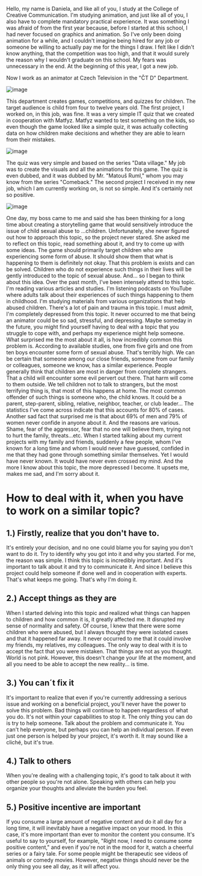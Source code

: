 Hello, my name is Daniela, and like all of you, I study at the College of Creative Communication. I'm studying animation, and just like all of you, I also have to complete mandatory practical experience. It was something I was afraid of from the first year because, before I started at this school, I had never focused on graphics and animation. So I've only been doing animation for a while, and I couldn't imagine being hired for any job or someone be willing to actually pay me for the things I draw.
I felt like I didn't know anything, that the competition was too high, and that it would surely  the reason why I wouldn't graduate on this school.
My fears was unnecessary in the end. At the beginning of this year, I got a new job.

Now I work as an animator at Czech Television in the "ČT D" Department.

![image](https://github.com/Iris711/AJ/assets/149763594/6e4055eb-e184-4bbf-aa8e-5a8b71f0de04)

This department creates games, competitions, and quizzes for children. The target audience is child from four to twelve years old.
The first project, I worked on, in  this job, was fine. It was a very simple IT quiz that we created in cooperation with Matfyz. Matfyz wanted to test something on the kids, so even though the game looked like a simple quiz, it was actually collecting data on how children make decisions and whether they are able to learn from their mistakes.

![image](https://github.com/Iris711/AJ/assets/149763594/50f3e5a9-ca3f-4541-91eb-fcadcc00a534)


The quiz was very simple and based on the series "Data village." My job was to create the visuals and all the animations for this game. The quiz is even dubbed, and it was dubbed by Mr. "Matouš Ruml," whom you may know from the series "Comeback."
The second project I received in my new job, which I am currently working on, is not so simple. And it's certainly not so positive. 

![image](https://github.com/Iris711/AJ/assets/149763594/5b81fb32-2560-4c15-896b-394d29c5b059)


One day, my boss came to me and said she has been thinking for a long time about creating a storytelling game that would sensitively introduce the issue of child sexual abuse to ...children. Unfortunately, she never figured out how to approach this topic, so the project never stared. She asked me to reflect on this topic, read something about it, and try to come up with some ideas. The game should primarily target children who are experiencing some form of abuse. It should show them that what is happening to them is definitely not okay. That this problem is exists and can be solved.
Children who do not experience such things in their lives will be gently introduced to the topic of sexual abuse.
And... so I began to think about this idea. Over the past month, I've been intensely attend to this topic. I'm reading various articles and studies. I'm listening podcasts on YouTube where adults talk about their experiences of such things happening to them in childhood. I'm studying materials from various organizations that help abused children. There's a lot of pain and trauma in this topic.
I must admit, I'm completely depressed from this topic. It never occurred to me that being an animator could be so sad, stressful, and depressing.
Maybe someday in the future, you might find yourself having to deal with a topic that you struggle to cope with, and perhaps my experience might help someone. What surprised me the most about it all, is how incredibly common this problem is. According to available studies, one from five girls and one from ten boys encounter some form of sexual abuse. That's terribly high. We can be certain that someone among our close friends, someone from our family or colleagues, someone we know, has a similar experience.
People generally think that children are most in danger from complete strangers. That a child will encounter some evil pervert out there. That harm will come to them outside. We tell children not to talk to strangers, but the most terrifying thing is, that most of this happens at home. The most common offender of such things is someone who, the child knows. It could be a parent, step-parent, sibling, relative, neighbor, teacher, or club leader... The statistics I've come across indicate that this accounts for 80% of cases.
Another sad fact that surprised me is that about 69% of men and 79% of women never confide in anyone about it. And the reasons are various. Shame, fear of the aggressor, fear that no one will believe them, trying not to hurt the family, threats...etc.
When I started talking about my current projects with my family and friends, suddenly a few people, whom I've known for a long time and whom I would never have guessed, confided in me that they had gone through something similar themselves. Yet I would have never known. It would have never even crossed my mind.
And the more I know about this topic, the more depressed I become. It upsets me, makes me sad, and I'm sorry about it. 

# How to deal with it, when you have to work on a similar topic?

## 1.) Firstly, realize that you don't have to. 
It's entirely your decision, and no one could blame you for saying you don't want to do it. Try to identify why you got into it and why you started. For me, the reason was simple. I think this topic is incredibly important. And it's important to talk about it and try to communicate it. And since I believe this project could help someone if done well and in cooperation with experts. That's what keeps me going. That's why I'm doing it.

## 2.) Accept things as they are 
When I started delving into this topic and realized what things can happen to children and how common it is, it greatly affected me. It disrupted my sense of normality and safety. Of course, I knew that there were some children who were abused, but I always thought they were isolated cases and that it happened far away. It never occurred to me that it could involve my friends, my relatives, my colleagues.
The only way to deal with it is to accept the fact that you were mistaken. That things are not as you thought. World is not pink. However, this doesn't change your life at the moment, and all you need to be able to accept the new reality... is time.

## 3.) You can´t fix it
It's important to realize that even if you're currently addressing a serious issue and working on a beneficial project, you'll never have the power to solve this problem. Bad things will continue to happen regardless of what you do. It's not within your capabilities to stop it. The only thing you can do is try to help someone. Talk about the problem and communicate it. You can't help everyone, but perhaps you can help an individual person. If even just one person is helped by your project, it's worth it. It may sound like a cliché, but it's true.

## 4.) Talk to others
When you're dealing with a challenging topic, it's good to talk about it with other people so you're not alone. Speaking with others can help you organize your thoughts and alleviate the burden you feel.

## 5.) Positive incentive are important
If you consume a large amount of negative content and do it all day for a long time, it will inevitably have a negative impact on your mood. In this case, it's more important than ever to monitor the content you consume. It's useful to say to yourself, for example, "Right now, I need to consume some positive content," and even if you're not in the mood for it, watch a cheerful series or a fairy tale. For some people might be therapeutic see videos of animals or comedy movies. However, negative things should never be the only thing you see all day, as it will affect you.
